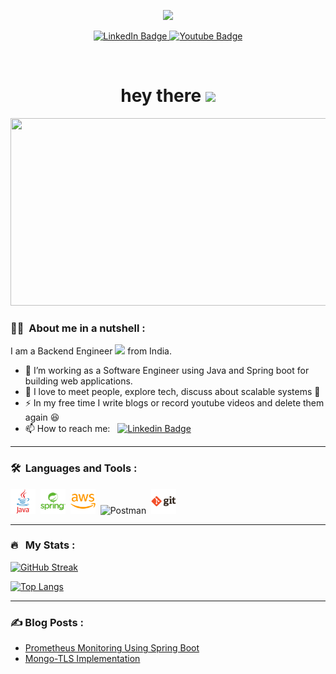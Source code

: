 
<p align="center"><img src="https://media.giphy.com/media/M9gbBd9nbDrOTu1Mqx/giphy.gif" width="100"/></p>
<p align="center">
<a href="https://www.linkedin.com/in/heykalyan/"><img src="https://img.shields.io/badge/LinkedIn-blue?style=for-the-badge&logo=linkedin&logoColor=white" alt="LinkedIn Badge">
<a href="https://www.youtube.com/@heykalyan"><img src="https://img.shields.io/badge/YouTube-red?style=for-the-badge&logo=youtube&logoColor=white" alt="Youtube Badge"/></a>
</p>
<p align="center"><img src="https://komarev.com/ghpvc/?username=kalyan183&style=flat-square&color=blue" alt=""></p>

<h1 align="center">hey there <img src="https://media.giphy.com/media/hvRJCLFzcasrR4ia7z/giphy.gif" width="40"></h1>

<p align="center"><img src="https://media.giphy.com/media/L8K62iTDkzGX6/giphy.gif" width="600" height="300"  /></p>

### :man_technologist: &nbsp;About me in a nutshell :

I am a Backend Engineer <img src="https://media.giphy.com/media/WUlplcMpOCEmTGBtBW/giphy.gif" width="30"> from India.

- 🔭 I’m working as a Software Engineer using Java and Spring boot for building web applications.
- 🌱 I love to meet people, explore tech, discuss about scalable systems :star_struck:
- ⚡ In my free time I write blogs or record youtube videos and delete them again :laughing:
- 📫 How to reach me: &nbsp; [![Linkedin Badge](https://img.shields.io/badge/LinkedIn-blue?style=for-the-badge&logo=linkedin&logoColor=white)](https://www.linkedin.com/in/heykalyan)

---

### 🛠 &nbsp;Languages and Tools :

<p>
<img src="https://github.com/devicons/devicon/blob/master/icons/java/java-original-wordmark.svg" title="Java" alt="Java" width="40" height="40"/>&nbsp;
<img src="https://github.com/devicons/devicon/blob/master/icons/spring/spring-original-wordmark.svg" title="Spring Boot" alt="Spring Boot" width="40" height="40"/>&nbsp;
<img src="https://github.com/devicons/devicon/blob/master/icons/amazonwebservices/amazonwebservices-plain-wordmark.svg" title="AWS" alt="AWS" width="40" height="40"/>&nbsp;
<img src="https://www.vectorlogo.zone/logos/getpostman/getpostman-icon.svg" title="Postman"  alt="Postman" width="40" height="40"/>&nbsp;
<img src="https://github.com/devicons/devicon/blob/master/icons/git/git-original-wordmark.svg" title="Git" **alt="Git" width="40" height="40"/>&nbsp;
</p>

---

### 🔥 &nbsp; My Stats :
[![GitHub Streak](https://github-readme-streak-stats.herokuapp.com/?user=Kalyan183&theme=dark&background=000000)](https://git.io/streak-stats)

[![Top Langs](https://github-readme-stats.vercel.app/api/top-langs/?username=kalyan183&layout=compact&theme=vision-friendly-dark)](https://github.com/anuraghazra/github-readme-stats)

---

### ✍️ Blog Posts : 
- [Prometheus Monitoring Using Spring Boot](https://logbook.hashnode.dev/prometheus-monitoring-using-spring-boot)
- [Mongo-TLS Implementation](https://logbook.hashnode.dev/mongo-tls-implementation)
<!-- BLOG-POST-LIST:END -->
